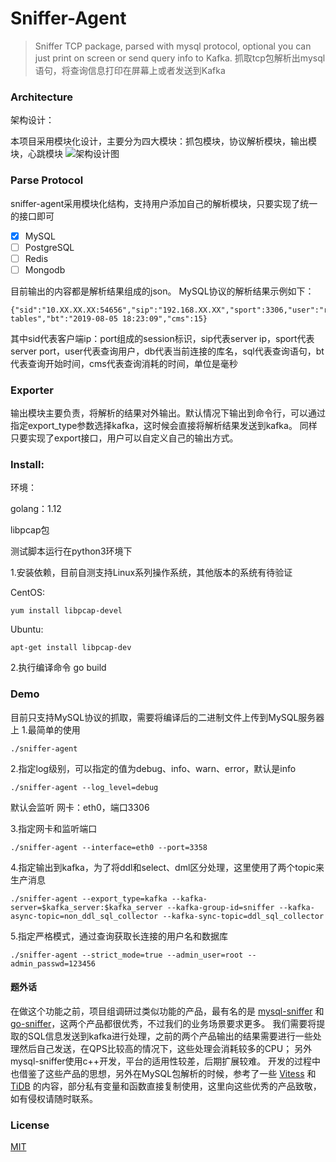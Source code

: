 # Sniffer-Agent

> Sniffer TCP package, parsed with mysql protocol, optional you can just print on screen or send query info to Kafka.
> 抓取tcp包解析出mysql语句，将查询信息打印在屏幕上或者发送到Kafka

### Architecture

架构设计：

本项目采用模块化设计，主要分为四大模块：抓包模块，协议解析模块，输出模块，心跳模块
![架构设计图](https://github.com/zr-hebo/sniffer-agent/blob/master/images/arch.png)

### Parse Protocol

sniffer-agent采用模块化结构，支持用户添加自己的解析模块，只要实现了统一的接口即可
- [x] MySQL
- [ ] PostgreSQL
- [ ] Redis
- [ ] Mongodb

目前输出的内容都是解析结果组成的json。
MySQL协议的解析结果示例如下：
```
{"sid":"10.XX.XX.XX:54656","sip":"192.168.XX.XX","sport":3306,"user":"root","db":"sniffer","sql":"show tables","bt":"2019-08-05 18:23:09","cms":15}
```
其中sid代表客户端ip：port组成的session标识，sip代表server ip，sport代表server port，user代表查询用户，db代表当前连接的库名，sql代表查询语句，bt代表查询开始时间，cms代表查询消耗的时间，单位是毫秒

### Exporter

输出模块主要负责，将解析的结果对外输出。默认情况下输出到命令行，可以通过指定export_type参数选择kafka，这时候会直接将解析结果发送到kafka。
同样只要实现了export接口，用户可以自定义自己的输出方式。

### Install:

环境：

golang：1.12

libpcap包

测试脚本运行在python3环境下


1.安装依赖，目前自测支持Linux系列操作系统，其他版本的系统有待验证

CentOS:
```
yum install libpcap-devel
```

Ubuntu:
```
apt-get install libpcap-dev
```
2.执行编译命令 go build

### Demo

目前只支持MySQL协议的抓取，需要将编译后的二进制文件上传到MySQL服务器上
1.最简单的使用

`./sniffer-agent`

2.指定log级别，可以指定的值为debug、info、warn、error，默认是info

`./sniffer-agent --log_level=debug`

默认会监听 网卡：eth0，端口3306

3.指定网卡和监听端口

`./sniffer-agent --interface=eth0 --port=3358`

4.指定输出到kafka，为了将ddl和select、dml区分处理，这里使用了两个topic来生产消息

`./sniffer-agent --export_type=kafka --kafka-server=$kafka_server:$kafka_server --kafka-group-id=sniffer --kafka-async-topic=non_ddl_sql_collector --kafka-sync-topic=ddl_sql_collector`

5.指定严格模式，通过查询获取长连接的用户名和数据库

`./sniffer-agent --strict_mode=true --admin_user=root --admin_passwd=123456`

#### 题外话
在做这个功能之前，项目组调研过类似功能的产品，最有名的是 [mysql-sniffer](https://github.com/Qihoo360/mysql-sniffer) 和 [go-sniffer](https://github.com/40t/go-sniffer)，这两个产品都很优秀，不过我们的业务场景要求更多。
我们需要将提取的SQL信息发送到kafka进行处理，之前的两个产品输出的结果需要进行一些处理然后自己发送，在QPS比较高的情况下，这些处理会消耗较多的CPU；
另外mysql-sniffer使用c++开发，平台的适用性较差，后期扩展较难。
开发的过程中也借鉴了这些产品的思想，另外在MySQL包解析的时候，参考了一些 [Vitess](https://github.com/vitessio/vitess) 和 [TiDB](https://github.com/pingcap/tidb) 的内容，部分私有变量和函数直接复制使用，这里向这些优秀的产品致敬，如有侵权请随时联系。

### License
[MIT](https://opensource.org/licenses/MIT)

